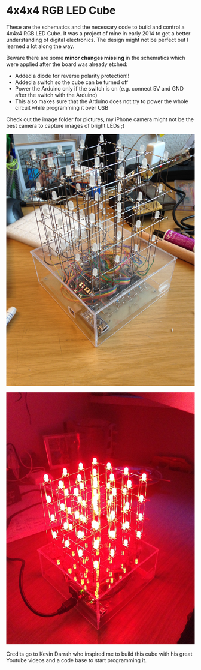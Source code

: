 
# 4x4x4 RGB LED Cube

These are the schematics and the necessary code to build and control a 4x4x4 RGB LED Cube. It was a project of mine in early 2014 to get a better understanding of digital electronics. The design might not be perfect but I learned a lot along the way.

Beware there are some **minor changes missing** in the schematics which were applied after the board was already etched:

 - Added a diode for reverse polarity protection!!
 - Added a switch so the cube can be turned off
 - Power the Arduino only if the switch is on (e.g. connect 5V and GND after the switch with the Arduino)
 - This also makes sure that the Arduino does not try to power the whole circuit while programming it over USB 

Check out the image folder for pictures, my iPhone camera might not be the best camera to capture images of bright LEDs ;)

![The finished Product](Images/IMG_1353.JPG?raw=true)

![Bright red](Images/IMG_1852.JPG?raw=true)

Credits go to Kevin Darrah who inspired me to build this cube with his great Youtube videos and a code base to start programming it.